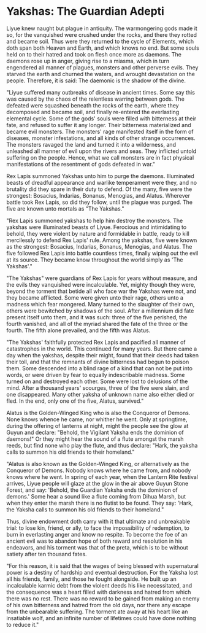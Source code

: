 # Yakshas: The Guardian Adepti


Liyue knew naught but plague in antiquity. The warmongering gods made it so, for the vanquished were crushed under the rocks, and there they rotted and became soil. Thus were they returned to the cycle of Elements, which doth span both Heaven and Earth, and which knows no end. But some souls held on to their hatred and took on flesh once more as daemons. The daemons rose up in anger, giving rise to a miasma, which in turn engendered all manner of plagues, monsters and other perverse evils. They starved the earth and churned the waters, and wrought devastation on the people. Therefore, it is said: The daemonic is the shadow of the divine.

"Liyue suffered many outbreaks of disease in ancient times. Some say this was caused by the chaos of the relentless warring between gods. The defeated were squashed beneath the rocks of the earth, where they decomposed and became soil, and finally re-entered the everlasting elemental cycle. Some of the gods' souls were filled with bitterness at their fate, and refused to suffer it any longer. Their bitterness materialized and became evil monsters. The monsters' rage manifested itself in the form of diseases, monster infestations, and all kinds of other strange occurrences. The monsters ravaged the land and turned it into a wilderness, and unleashed all manner of evil upon the rivers and seas. They inflicted untold suffering on the people. Hence, what we call monsters are in fact physical manifestations of the resentment of gods defeated in war."

Rex Lapis summoned Yakshas unto him to purge the daemons. Illuminated beasts of dreadful appearance and warlike temperament were they, and no brutality did they spare in their duty to defend. Of the many, five were the strongest: Bosacius, Indarias, Bonanus, Menogias, and Alatus. Wherever battle took Rex Lapis, so did they follow, until the plague was purged. The five are known unto mortals as "The Yakshas."

"Rex Lapis summoned yakshas to help him destroy the monsters. The yakshas were illuminated beasts of Liyue. Ferocious and intimidating to behold, they were violent by nature and formidable in battle, ready to kill mercilessly to defend Rex Lapis' rule. Among the yakshas, five were known as the strongest: Bosacius, Indarias, Bonanus, Menogias, and Alatus. The five followed Rex Lapis into battle countless times, finally wiping out the evil at its source. They became know throughout the world simply as 'The Yakshas'."

"The Yakshas" were guardians of Rex Lapis for years without measure, and the evils they vanquished were incalculable. Yet, mighty though they were, beyond the torment that betide all who face war the Yakshas were not, and they became afflicted. Some were given unto their rage, others unto a madness which fear mongered. Many turned to the slaughter of their own, others were bewitched by shadows of the soul. After a millennium did fate present itself unto them, and it was such: three of the five perished, the fourth vanished, and all of the myriad shared the fate of the three or the fourth. The fifth alone prevailed, and the fifth was Alatus.

"The Yakshas' faithfully protected Rex Lapis and pacified all manner of catastrophes in the world. This continued for many years. But there came a day when the yakshas, despite their might, found that their deeds had taken their toll, and that the remnants of divine bitterness had begun to poison them. Some descended into a blind rage of a kind that can not be put into words, or were driven by fear to equally indescribable madness. Some turned on and destroyed each other. Some were lost to delusions of the mind. After a thousand years' scourges, three of the five were slain, and one disappeared. Many other yaksha of unknown name also either died or fled. In the end, only one of the five, Alatus, survived."

Alatus is the Golden-Winged King who is also the Conqueror of Demons. None knows whence he came, nor whither he went. Only at springtime, during the offering of lanterns at night, might the people see the glow at Guyun and declare: "Behold, the Vigilant Yaksha ends the dominion of daemons!" Or they might hear the sound of a flute amongst the marsh reeds, but find none who play the flute, and thus declare: "Hark, the yaksha calls to summon his old friends to their homeland."

"Alatus is also known as the Golden-Winged King, or alternatively as the Conqueror of Demons. Nobody knows where he came from, and nobody knows where he went. In spring of each year, when the Lantern Rite festival arrives, Liyue people will glaze at the glow in the air above Guyun Stone Forest, and say: 'Behold, the Guardian Yaksha ends the dominion of demons.' Some hear a sound like a flute coming from Dihua Marsh, but when they enter the marsh there is no flutist to be found. They say: 'Hark, the Yaksha calls to summon his old friends to their homeland."

Thus, divine endowment doth carry with it that ultimate and unbreakable trial: to lose kin, friend, or ally, to face the impossibility of redemption, to burn in everlasting anger and know no respite. To become the foe of an ancient evil was to abandon hope of both reward and resolution in his endeavors, and his torment was that of the preta, which is to be without satiety after ten thousand fates.

"For this reason, it is said that the wages of being blessed with supernatural power is a destiny of hardship and eventual destruction. For the Yaksha lost all his friends, family, and those he fought alongside. He built up an incalculable karmic debt from the violent deeds his like necessitated, and the consequence was a heart filled with darkness and hatred from which there was no rest. There was no reward to be gained from making an enemy of his own bitterness and hatred from the old days, nor there any escape from the unbearable suffering. The torment ate away at his heart like an insatiable wolf, and an infinite number of lifetimes could have done nothing to reduce it."
